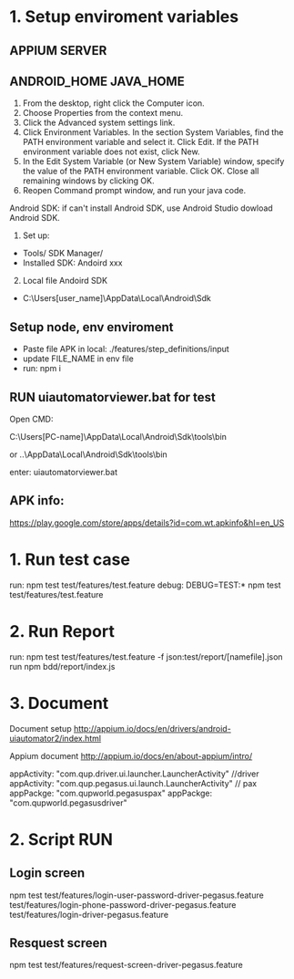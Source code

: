 # 1. Setup enviroment variables

## APPIUM SERVER

## ANDROID_HOME JAVA_HOME
1. From the desktop, right click the Computer icon.
2. Choose Properties from the context menu.
3. Click the Advanced system settings link.
4. Click Environment Variables. In the section System Variables, find the PATH environment variable and select it. Click Edit. If the PATH environment variable does not exist, click New.
5. In the Edit System Variable (or New System Variable) window, specify the value of the PATH environment variable. Click OK. Close all remaining windows by clicking OK.
6. Reopen Command prompt window, and run your java code.

Android SDK: if can't install Android SDK, use Android Studio dowload Android SDK. 
1. Set up:
- Tools/ SDK Manager/
- Installed SDK: Andoird xxx

2. Local file Andoird SDK
- C:\Users\[user_name]\AppData\Local\Android\Sdk

## Setup node, env enviroment
- Paste file APK in local: ./features/step_definitions/input
- update FILE_NAME in env file
- run: npm i

## RUN uiautomatorviewer.bat for test
Open CMD:

C:\Users\[PC-name]\AppData\Local\Android\Sdk\tools\bin
 
or ..\AppData\Local\Android\Sdk\tools\bin

enter: uiautomatorviewer.bat

## APK info: 
https://play.google.com/store/apps/details?id=com.wt.apkinfo&hl=en_US

# 1. Run test case
run: npm test test/features/test.feature
debug: DEBUG=TEST:* npm test test/features/test.feature

# 2. Run Report
run: npm test test/features/test.feature -f json:test/report/[namefile].json
run npm bdd/report/index.js

# 3. Document
Document setup
http://appium.io/docs/en/drivers/android-uiautomator2/index.html

Appium document
http://appium.io/docs/en/about-appium/intro/

appActivity: "com.qup.driver.ui.launcher.LauncherActivity" //driver
appActivity: "com.qup.pegasus.ui.launch.LauncherActivity" // pax
appPackge: "com.qupworld.pegasuspax"
appPackge: "com.qupworld.pegasusdriver"

# 2. Script RUN

## Login screen
npm test test/features/login-user-password-driver-pegasus.feature test/features/login-phone-password-driver-pegasus.feature test/features/login-driver-pegasus.feature

## Resquest screen
npm test test/features/request-screen-driver-pegasus.feature
